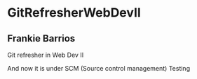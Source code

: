# GitRefresherWebDevII
## Frankie Barrios
Git refresher in Web Dev II

And now it is under SCM (Source control management)
Testing
